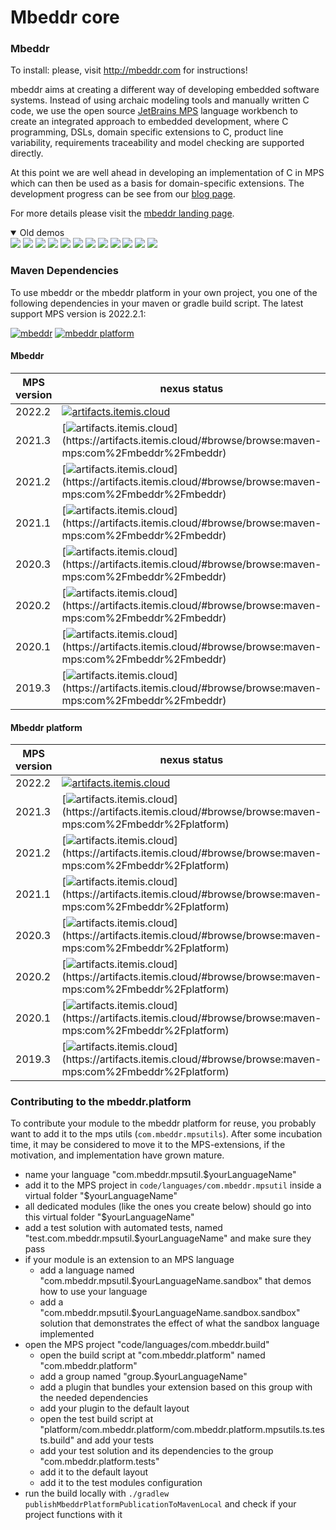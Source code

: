 # Mbeddr core

### Mbeddr

To install: please, visit http://mbeddr.com for instructions!

mbeddr aims at creating a different way of developing embedded software systems. Instead of using archaic modeling tools and manually written C code, we use the open source [JetBrains MPS](http://jetbrains.com/mps) language workbench to create an integrated approach to embedded development, where C programming, DSLs, domain specific extensions to C, product line variability, requirements traceability and model checking are supported directly.

At this point we are well ahead in developing an implementation of C in MPS which can then be used as a basis for domain-specific extensions. The development progress can be see from our [blog page](http://mbeddr.com/blog/).

For more details please visit the [mbeddr landing page](https://github.com/mbeddr).

<details open>
  <summary>Old demos</summary>
  <a href="http://mbeddr.com/#!prettyPhoto/1/"><img src="http://mbeddr.com/images/feature_plainC.png" name="Cleaned Up C99"></a>
  <a href="http://mbeddr.com/#!prettyPhoto/2/"><img src="http://mbeddr.com/images/feature_logging.png" name="Reporting and Logging"></a>
  <a href="http://mbeddr.com/#!prettyPhoto/3/"><img src="http://mbeddr.com/images/feature_testing.png" name="Testing"></a>
  <a href="http://mbeddr.com/#!prettyPhoto/4/"><img src="http://mbeddr.com/images/feature_units.png" name="Physical Units"></a>
  <a href="http://mbeddr.com/#!prettyPhoto/5/"><img src="http://mbeddr.com/images/feature_statemachine.png" name="State Machines"></a>
  <a href="http://mbeddr.com/#!prettyPhoto/6/"><img src="http://mbeddr.com/images/feature_components.png" name="Interfaces and Components"></a>
  <a href="http://mbeddr.com/#!prettyPhoto/7/"><img src="http://mbeddr.com/images/feature_req.png" name="Requirements, Tracing and Docs"></a>
  <a href="http://mbeddr.com/#!prettyPhoto/8/"><img src="http://mbeddr.com/images/feature_ple.png" name="Product Line Variability"></a>
  <a href="http://mbeddr.com/#!prettyPhoto/9/"><img src="http://mbeddr.com/images/feature_verification.png" name="Formal Verification"></a>
  <a href="http://mbeddr.com/#!prettyPhoto/10/"><img src="http://mbeddr.com/images/feature_debugging.png" name="Execution and Debugging"></a>
  <a href="http://mbeddr.com/#!prettyPhoto/11/"><img src="http://mbeddr.com/images/feature_ideSupport.png" name="IDE Support"></a>
  <a href="http://mbeddr.com/#!prettyPhoto/12/"><img src="http://mbeddr.com/images/feature_versionControl.png" name="Version Control"></a>
</details>

### Maven Dependencies

To use mbeddr or the mbeddr platform in your own project, you one of the following dependencies in your maven or gradle build script. The latest support MPS version is 2022.2.1:

[![mbeddr](https://img.shields.io/badge/Github%20pages-mbeddr-success)](https://github.com/orgs/mbeddr/packages?tab=packages&q=com.mbeddr.mbeddr)
[![mbeddr platform](https://img.shields.io/badge/Github%20pages-mbeddr.platform-success)](https://github.com/orgs/mbeddr/packages?tab=packages&q=com.mbeddr.platform)

#### Mbeddr

| MPS version | nexus status | 
| --------------- | --------------- |
| 2022.2 | [![artifacts.itemis.cloud](https://img.shields.io/badge/dynamic/xml?url=https://artifacts.itemis.cloud/repository/maven-mps/com/mbeddr/mbeddr/maven-metadata.xml&label=artifacts.itemis.cloud&color=success&query=.//versioning/latest)](https://artifacts.itemis.cloud/#browse/browse:maven-mps:com%2Fmbeddr%2Fmbeddr) | 
| 2021.3 | [![artifacts.itemis.cloud](https://img.shields.io/badge/dynamic/xml?url=https://artifacts.itemis.cloud/repository/maven-mps/com/mbeddr/mbeddr/maven-metadata.xml&label=artifacts.itemis.cloud&color=success&query=.//versioning/versions/version[starts-with(text(),'2021.3')][last()])](https://artifacts.itemis.cloud/#browse/browse:maven-mps:com%2Fmbeddr%2Fmbeddr) | 
| 2021.2 | [![artifacts.itemis.cloud](https://img.shields.io/badge/dynamic/xml?url=https://artifacts.itemis.cloud/repository/maven-mps/com/mbeddr/mbeddr/maven-metadata.xml&label=artifacts.itemis.cloud&color=success&query=.//versioning/versions/version[starts-with(text(),'2021.2')][last()])](https://artifacts.itemis.cloud/#browse/browse:maven-mps:com%2Fmbeddr%2Fmbeddr) | 
| 2021.1 | [![artifacts.itemis.cloud](https://img.shields.io/badge/dynamic/xml?url=https://artifacts.itemis.cloud/repository/maven-mps/com/mbeddr/mbeddr/maven-metadata.xml&label=artifacts.itemis.cloud&color=success&query=.//versioning/versions/version[starts-with(text(),'2021.1')][last()])](https://artifacts.itemis.cloud/#browse/browse:maven-mps:com%2Fmbeddr%2Fmbeddr) | 
| 2020.3 | [![artifacts.itemis.cloud](https://img.shields.io/badge/dynamic/xml?url=https://artifacts.itemis.cloud/repository/maven-mps/com/mbeddr/mbeddr/maven-metadata.xml&label=artifacts.itemis.cloud&color=success&query=.//versioning/versions/version[starts-with(text(),'2020.3')][last()])](https://artifacts.itemis.cloud/#browse/browse:maven-mps:com%2Fmbeddr%2Fmbeddr) |
| 2020.2 | [![artifacts.itemis.cloud](https://img.shields.io/badge/dynamic/xml?url=https://artifacts.itemis.cloud/repository/maven-mps/com/mbeddr/mbeddr/maven-metadata.xml&label=artifacts.itemis.cloud&color=success&query=.//versioning/versions/version[starts-with(text(),'2020.2')][last()])](https://artifacts.itemis.cloud/#browse/browse:maven-mps:com%2Fmbeddr%2Fmbeddr) |
| 2020.1 | [![artifacts.itemis.cloud](https://img.shields.io/badge/dynamic/xml?url=https://artifacts.itemis.cloud/repository/maven-mps/com/mbeddr/mbeddr/maven-metadata.xml&label=artifacts.itemis.cloud&color=success&query=.//versioning/versions/version[starts-with(text(),'2020.1')][last()])](https://artifacts.itemis.cloud/#browse/browse:maven-mps:com%2Fmbeddr%2Fmbeddr) |
| 2019.3 | [![artifacts.itemis.cloud](https://img.shields.io/badge/dynamic/xml?url=https://artifacts.itemis.cloud/repository/maven-mps/com/mbeddr/mbeddr/maven-metadata.xml&label=artifacts.itemis.cloud&color=success&query=.//versioning/versions/version[starts-with(text(),'2019.3')][last()])](https://artifacts.itemis.cloud/#browse/browse:maven-mps:com%2Fmbeddr%2Fmbeddr) |


#### Mbeddr platform


| MPS version | nexus status |
| --------------- | --------------- | 
| 2022.2 | [![artifacts.itemis.cloud](https://img.shields.io/badge/dynamic/xml?url=https://artifacts.itemis.cloud/repository/maven-mps/com/mbeddr/platform/maven-metadata.xml&label=artifacts.itemis.cloud&color=success&query=.//versioning/latest)](https://artifacts.itemis.cloud/#browse/browse:maven-mps:com%2Fmbeddr%2Fplatform) | 
| 2021.3 | [![artifacts.itemis.cloud](https://img.shields.io/badge/dynamic/xml?url=https://artifacts.itemis.cloud/repository/maven-mps/com/mbeddr/platform/maven-metadata.xml&label=artifacts.itemis.cloud&color=success&query=.//versioning/versions/version[starts-with(text(),'2021.3')][last()])](https://artifacts.itemis.cloud/#browse/browse:maven-mps:com%2Fmbeddr%2Fplatform) | 
| 2021.2 | [![artifacts.itemis.cloud](https://img.shields.io/badge/dynamic/xml?url=https://artifacts.itemis.cloud/repository/maven-mps/com/mbeddr/platform/maven-metadata.xml&label=artifacts.itemis.cloud&color=success&query=.//versioning/versions/version[starts-with(text(),'2021.2')][last()])](https://artifacts.itemis.cloud/#browse/browse:maven-mps:com%2Fmbeddr%2Fplatform) | 
| 2021.1 | [![artifacts.itemis.cloud](https://img.shields.io/badge/dynamic/xml?url=https://artifacts.itemis.cloud/repository/maven-mps/com/mbeddr/platform/maven-metadata.xml&label=artifacts.itemis.cloud&color=success&query=.//versioning/versions/version[starts-with(text(),'2021.1')][last()])](https://artifacts.itemis.cloud/#browse/browse:maven-mps:com%2Fmbeddr%2Fplatform) | 
| 2020.3 | [![artifacts.itemis.cloud](https://img.shields.io/badge/dynamic/xml?url=https://artifacts.itemis.cloud/repository/maven-mps/com/mbeddr/platform/maven-metadata.xml&label=artifacts.itemis.cloud&color=success&query=.//versioning/versions/version[starts-with(text(),'2020.3')][last()])](https://artifacts.itemis.cloud/#browse/browse:maven-mps:com%2Fmbeddr%2Fplatform) | 
| 2020.2 | [![artifacts.itemis.cloud](https://img.shields.io/badge/dynamic/xml?url=https://artifacts.itemis.cloud/repository/maven-mps/com/mbeddr/platform/maven-metadata.xml&label=artifacts.itemis.cloud&color=success&query=.//versioning/versions/version[starts-with(text(),'2020.2')][last()])](https://artifacts.itemis.cloud/#browse/browse:maven-mps:com%2Fmbeddr%2Fplatform) | 
| 2020.1 | [![artifacts.itemis.cloud](https://img.shields.io/badge/dynamic/xml?url=https://artifacts.itemis.cloud/repository/maven-mps/com/mbeddr/platform/maven-metadata.xml&label=artifacts.itemis.cloud&color=success&query=.//versioning/versions/version[starts-with(text(),'2020.1')][last()])](https://artifacts.itemis.cloud/#browse/browse:maven-mps:com%2Fmbeddr%2Fplatform) | 
| 2019.3 | [![artifacts.itemis.cloud](https://img.shields.io/badge/dynamic/xml?url=https://artifacts.itemis.cloud/repository/maven-mps/com/mbeddr/platform/maven-metadata.xml&label=artifacts.itemis.cloud&color=success&query=.//versioning/versions/version[starts-with(text(),'2019.3')][last()])](https://artifacts.itemis.cloud/#browse/browse:maven-mps:com%2Fmbeddr%2Fplatform) | 

### Contributing to the mbeddr.platform

To contribute your module to the mbeddr platform for reuse, you probably want to add it to the mps utils (`com.mbeddr.mpsutils`). After some incubation time, it may be considered to move it to the MPS-extensions, if the motivation, and implementation have grown mature.

- name your language "com.mbeddr.mpsutil.$yourLanguageName"
- add it to the MPS project in `code/languages/com.mbeddr.mpsutil` inside a virtual folder "$yourLanguageName"
- all dedicated modules (like the ones you create below) should go into this virtual folder "$yourLanguageName"
- add a test solution with automated tests, named "test.com.mbeddr.mpsutil.$yourLanguageName" and make sure they pass
- if your module is an extension to an MPS language
     - add a language named "com.mbeddr.mpsutil.$yourLanguageName.sandbox" that demos how to use your language
     - add a "com.mbeddr.mpsutil.$yourLanguageName.sandbox.sandbox" solution that demonstrates the effect of what the sandbox language implemented
- open the MPS project "code/languages/com.mbeddr.build"
    - open the build script at "com.mbeddr.platform" named "com.mbeddr.platform"
    - add a group named "group.$yourLanguageName"
    - add a plugin that bundles your extension based on this group with the needed dependencies
    - add your plugin to the default layout
    - open the test build script at "platform/com.mbeddr.platform/com.mbeddr.platform.mpsutils.ts.tests.build" and add your tests
    - add your test solution and its dependencies to the group "com.mbeddr.platform.tests"
    - add it to the default layout
    - add it to the test modules configuration
- run the build locally with `./gradlew publishMbeddrPlatformPublicationToMavenLocal` and check if your project functions with it
